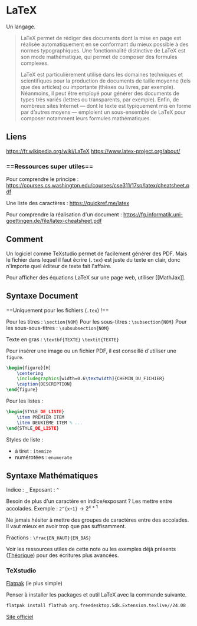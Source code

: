 # LaTeX 
Un langage. 

> LaTeX permet de rédiger des documents dont la mise en page est réalisée automatiquement en se conformant du mieux possible à des normes typographiques. Une fonctionnalité distinctive de LaTeX est son mode mathématique, qui permet de composer des formules complexes.
> 
> LaTeX est particulièrement utilisé dans les domaines techniques et scientifiques pour la production de documents de taille moyenne (tels que des articles) ou importante (thèses ou livres, par exemple). Néanmoins, il peut être employé pour générer des documents de types très variés (lettres ou transparents, par exemple). Enfin, de nombreux sites Internet — dont le texte est typiquement mis en forme par d’autres moyens — emploient un sous-ensemble de LaTeX pour composer notamment leurs formules mathématiques. 


## Liens 
https://fr.wikipedia.org/wiki/LaTeX 
https://www.latex-project.org/about/ 

### ==Ressources super utiles== 
Pour comprendre le principe : https://courses.cs.washington.edu/courses/cse311/17sp/latex/cheatsheet.pdf 

Une liste des caractères : https://quickref.me/latex 

Pour comprendre la réalisation d'un document : https://fg.informatik.uni-goettingen.de/file/latex-cheatsheet.pdf 

## Comment 
Un logiciel comme TeXstudio permet de facilement générer des PDF. 
Mais le fichier dans lequel il faut écrire (`.tex`) est juste du texte en clair, donc n'importe quel éditeur de texte fait l'affaire. 

Pour afficher des équations LaTeX sur une page web, utiliser [[MathJax]]. 

## Syntaxe Document 
==Uniquement pour les fichiers (`.tex`) !== 

Pour les titres : `\section{NOM}` 
Pour les sous-titres : `\subsection{NOM}` 
Pour les sous-sous-titres : `\subsubsection{NOM}` 

Texte en gras : `\textbf{TEXTE}` 
`\textit{TEXTE}` 


Pour insérer une image ou un fichier PDF, il est conseillé d'utiliser une `figure`. 

```latex
\begin{figure}[H]
	\centering
	\includegraphics[width=0.6\textwidth]{CHEMIN_DU_FICHIER}
	\caption{DESCRIPTION}
\end{figure}
```

Pour les listes : 
```latex
\begin{STYLE_DE_LISTE}
	\item PREMIER ITEM 
	\item DEUXIÈME ITEM % ...
\end{STYLE_DE_LISTE}
```

Styles de liste : 
- à tiret : `itemize` 
- numérotées : `enumerate` 

## Syntaxe Mathématiques 
Indice : `_` 
Exposant : `^`  

Besoin de plus d'un caractère en indice/exposant ? Les mettre entre accolades. 
Exemple : `2^{x+1}` -> $2^{x+1}$ 

Ne jamais hésiter à mettre des groupes de caractères entre des accolades. Il vaut mieux en avoir trop que pas suffisamment. 

Fractions : `\frac{EN_HAUT}{EN_BAS}` 

Voir les ressources utiles de cette note ou les exemples déjà présents ([Théorique](../Hardware/Théorique.md)) pour des écritures plus avancées. 

### TeXstudio 
[Flatpak](appstream:org.texstudio.TeXstudio) (le plus simple) 

Penser à installer les packages et outil LaTeX avec la commande suivante. 
```bash
flatpak install flathub org.freedesktop.Sdk.Extension.texlive//24.08
```

[Site officiel](https://www.texstudio.org/) 



